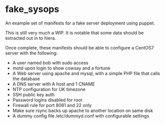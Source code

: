 # fake_sysops
An example set of manifests for a fake server deployment using puppet.

This is still very much a WIP. It is notable that some data should be extracted out in to hiera.

Once complete, these manifests should be able to configure a CentOS7 server with the following:
* A user named bob with sudo access
* motd upon login to show cowsay and a fortune
* A Web server using apache and mysql, with a simple PHP file that calls the database
* A DNS server with A host and 1 CNAME
* NTP configuration for UK timezone
* SSH public key auth
* Password logins disabled for root
* Firewall rule for port 8081 and 22 only
* Make sure rsync backs up apache to another location on same disk
* A dummy config file /etc/dummyd.conf with configurable settings
